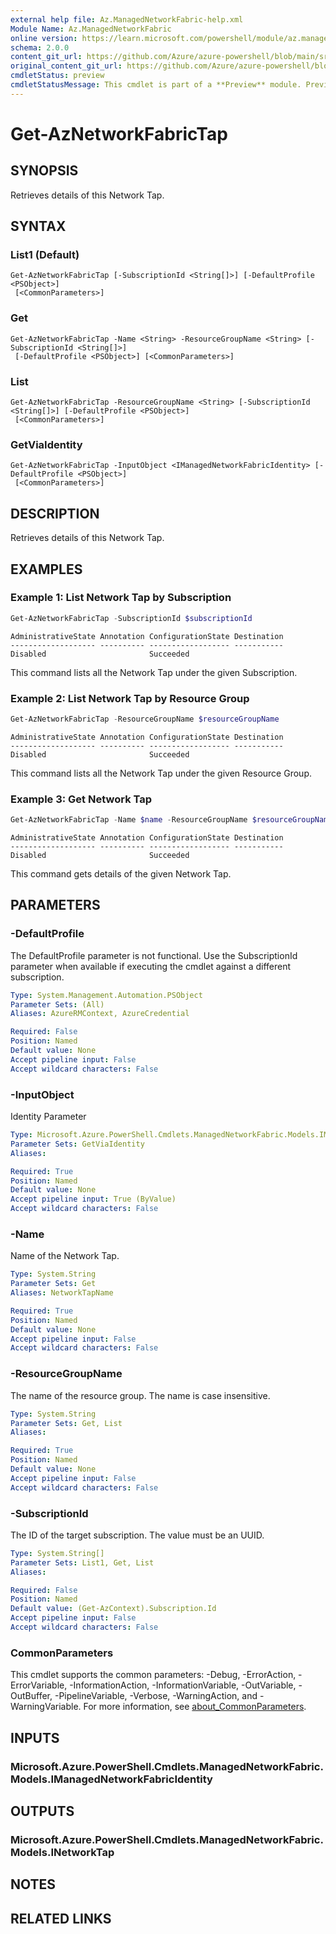 ```yaml
---
external help file: Az.ManagedNetworkFabric-help.xml
Module Name: Az.ManagedNetworkFabric
online version: https://learn.microsoft.com/powershell/module/az.managednetworkfabric/get-aznetworkfabrictap
schema: 2.0.0
content_git_url: https://github.com/Azure/azure-powershell/blob/main/src/ManagedNetworkFabric/ManagedNetworkFabric/help/Get-AzNetworkFabricTap.md
original_content_git_url: https://github.com/Azure/azure-powershell/blob/main/src/ManagedNetworkFabric/ManagedNetworkFabric/help/Get-AzNetworkFabricTap.md
cmdletStatus: preview
cmdletStatusMessage: This cmdlet is part of a **Preview** module. Preview versions aren't recommended for use in production environments. For more information, see https://aka.ms/azps-refstatus.
---
```


# Get-AzNetworkFabricTap

## SYNOPSIS
Retrieves details of this Network Tap.

## SYNTAX

### List1 (Default)
```
Get-AzNetworkFabricTap [-SubscriptionId <String[]>] [-DefaultProfile <PSObject>]
 [<CommonParameters>]
```

### Get
```
Get-AzNetworkFabricTap -Name <String> -ResourceGroupName <String> [-SubscriptionId <String[]>]
 [-DefaultProfile <PSObject>] [<CommonParameters>]
```

### List
```
Get-AzNetworkFabricTap -ResourceGroupName <String> [-SubscriptionId <String[]>] [-DefaultProfile <PSObject>]
 [<CommonParameters>]
```

### GetViaIdentity
```
Get-AzNetworkFabricTap -InputObject <IManagedNetworkFabricIdentity> [-DefaultProfile <PSObject>]
 [<CommonParameters>]
```

## DESCRIPTION
Retrieves details of this Network Tap.

## EXAMPLES

### Example 1: List Network Tap by Subscription
```powershell
Get-AzNetworkFabricTap -SubscriptionId $subscriptionId
```

```output
AdministrativeState Annotation ConfigurationState Destination
------------------- ---------- ------------------ -----------
Disabled                       Succeeded
```

This command lists all the Network Tap under the given Subscription.

### Example 2: List Network Tap by Resource Group
```powershell
Get-AzNetworkFabricTap -ResourceGroupName $resourceGroupName
```

```output
AdministrativeState Annotation ConfigurationState Destination
------------------- ---------- ------------------ -----------
Disabled                       Succeeded
```

This command lists all the Network Tap under the given Resource Group.

### Example 3: Get Network Tap
```powershell
Get-AzNetworkFabricTap -Name $name -ResourceGroupName $resourceGroupName
```

```output
AdministrativeState Annotation ConfigurationState Destination
------------------- ---------- ------------------ -----------
Disabled                       Succeeded
```

This command gets details of the given Network Tap.

## PARAMETERS

### -DefaultProfile
The DefaultProfile parameter is not functional.
Use the SubscriptionId parameter when available if executing the cmdlet against a different subscription.

```yaml
Type: System.Management.Automation.PSObject
Parameter Sets: (All)
Aliases: AzureRMContext, AzureCredential

Required: False
Position: Named
Default value: None
Accept pipeline input: False
Accept wildcard characters: False
```

### -InputObject
Identity Parameter

```yaml
Type: Microsoft.Azure.PowerShell.Cmdlets.ManagedNetworkFabric.Models.IManagedNetworkFabricIdentity
Parameter Sets: GetViaIdentity
Aliases:

Required: True
Position: Named
Default value: None
Accept pipeline input: True (ByValue)
Accept wildcard characters: False
```

### -Name
Name of the Network Tap.

```yaml
Type: System.String
Parameter Sets: Get
Aliases: NetworkTapName

Required: True
Position: Named
Default value: None
Accept pipeline input: False
Accept wildcard characters: False
```

### -ResourceGroupName
The name of the resource group.
The name is case insensitive.

```yaml
Type: System.String
Parameter Sets: Get, List
Aliases:

Required: True
Position: Named
Default value: None
Accept pipeline input: False
Accept wildcard characters: False
```

### -SubscriptionId
The ID of the target subscription.
The value must be an UUID.

```yaml
Type: System.String[]
Parameter Sets: List1, Get, List
Aliases:

Required: False
Position: Named
Default value: (Get-AzContext).Subscription.Id
Accept pipeline input: False
Accept wildcard characters: False
```

### CommonParameters
This cmdlet supports the common parameters: -Debug, -ErrorAction, -ErrorVariable, -InformationAction, -InformationVariable, -OutVariable, -OutBuffer, -PipelineVariable, -Verbose, -WarningAction, and -WarningVariable. For more information, see [about_CommonParameters](http://go.microsoft.com/fwlink/?LinkID=113216).

## INPUTS

### Microsoft.Azure.PowerShell.Cmdlets.ManagedNetworkFabric.Models.IManagedNetworkFabricIdentity

## OUTPUTS

### Microsoft.Azure.PowerShell.Cmdlets.ManagedNetworkFabric.Models.INetworkTap

## NOTES

## RELATED LINKS
